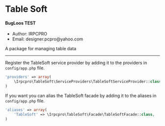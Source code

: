 <h1>Table Soft</h1>
<h4>BugLoos TEST</h4>
<ul>
    <li>Author: <span>IRPCPRO</span></li>
    <li>Email: <span>designer.pcpro@yahoo.com</span></li>
</ul>
<p>A package for managing table data</p>
<hr>


Register the TableSoft service provider by adding it to the providers in `config/app.php` file.
```php
'providers' => array(
    \Irpcpro\TableSoft\ServiceProviders\TableSoftServiceProvider::class,
)
```

If you want you can alias the TableSoft facade by adding it to the aliases in `config/app.php` file.
```php
'aliases' => array(
    'TableSoft' => \Irpcpro\TableSoft\Facade\TableSoftFacade::class,
)
```

